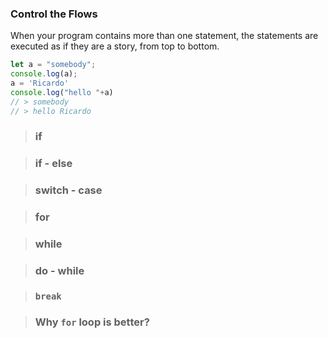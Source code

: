 ### Control the Flows 
When your program contains more than one statement, the statements are executed as if they are a story, from top to bottom.
```js
let a = "somebody";
console.log(a);
a = 'Ricardo'
console.log("hello "+a)
// > somebody 
// > hello Ricardo
```
> ### if 

> ### if - else

> ### switch - case

> ### for

> ### while

> ### do - while

> ### ```break```

> ### Why ```for``` loop is better?